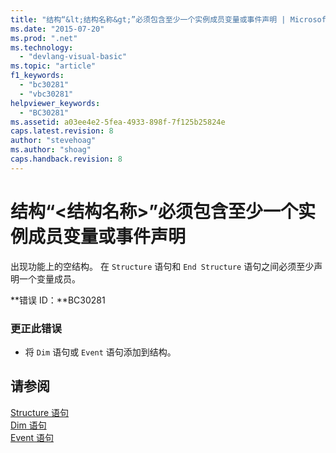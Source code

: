 ```yaml
---
title: "结构“&lt;结构名称&gt;”必须包含至少一个实例成员变量或事件声明 | Microsoft Docs"
ms.date: "2015-07-20"
ms.prod: ".net"
ms.technology: 
  - "devlang-visual-basic"
ms.topic: "article"
f1_keywords: 
  - "bc30281"
  - "vbc30281"
helpviewer_keywords: 
  - "BC30281"
ms.assetid: a03ee4e2-5fea-4933-898f-7f125b25824e
caps.latest.revision: 8
author: "stevehoag"
ms.author: "shoag"
caps.handback.revision: 8
---
```

# 结构“&lt;结构名称&gt;”必须包含至少一个实例成员变量或事件声明
出现功能上的空结构。 在 `Structure` 语句和 `End Structure` 语句之间必须至少声明一个变量成员。  
  
 **错误 ID：**BC30281  
  
### 更正此错误  
  
-   将 `Dim` 语句或 `Event` 语句添加到结构。  
  
## 请参阅  
 [Structure 语句](../../visual-basic/language-reference/statements/structure-statement.md)   
 [Dim 语句](../../visual-basic/language-reference/statements/dim-statement.md)   
 [Event 语句](../../visual-basic/language-reference/statements/event-statement.md)